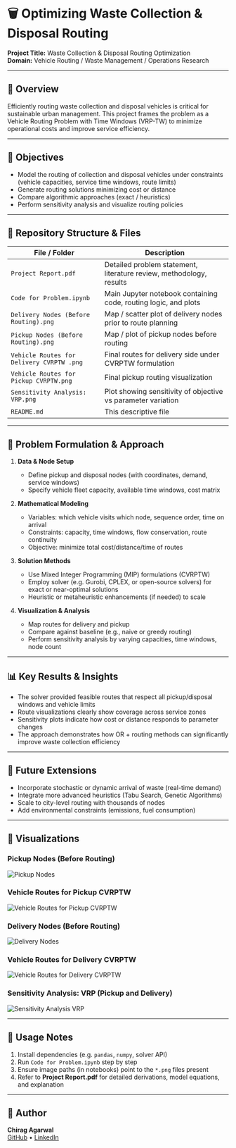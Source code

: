 # 🗑️ Optimizing Waste Collection & Disposal Routing

**Project Title:** Waste Collection & Disposal Routing Optimization  
**Domain:** Vehicle Routing / Waste Management / Operations Research  

---

## 📌 Overview  
Efficiently routing waste collection and disposal vehicles is critical for sustainable urban management. This project frames the problem as a Vehicle Routing Problem with Time Windows (VRP-TW) to minimize operational costs and improve service efficiency.

---

## 🎯 Objectives  
- Model the routing of collection and disposal vehicles under constraints (vehicle capacities, service time windows, route limits)  
- Generate routing solutions minimizing cost or distance  
- Compare algorithmic approaches (exact / heuristics)  
- Perform sensitivity analysis and visualize routing policies  

---

## 📁 Repository Structure & Files  

| File / Folder | Description |
|---------------|-------------|
| `Project Report.pdf` | Detailed problem statement, literature review, methodology, results |
| `Code for Problem.ipynb` | Main Jupyter notebook containing code, routing logic, and plots |
| `Delivery Nodes (Before Routing).png` | Map / scatter plot of delivery nodes prior to route planning |
| `Pickup Nodes (Before Routing).png` | Map / plot of pickup nodes before routing |
| `Vehicle Routes for Delivery CVRPTW .png` | Final routes for delivery side under CVRPTW formulation |
| `Vehicle Routes for Pickup CVRPTW.png` | Final pickup routing visualization |
| `Sensitivity Analysis: VRP.png` | Plot showing sensitivity of objective vs parameter variation |
| `README.md` | This descriptive file |

---

## 🧩 Problem Formulation & Approach  

1. **Data & Node Setup**  
   - Define pickup and disposal nodes (with coordinates, demand, service windows)  
   - Specify vehicle fleet capacity, available time windows, cost matrix  

2. **Mathematical Modeling**  
   - Variables: which vehicle visits which node, sequence order, time on arrival  
   - Constraints: capacity, time windows, flow conservation, route continuity  
   - Objective: minimize total cost/distance/time of routes  

3. **Solution Methods**  
   - Use Mixed Integer Programming (MIP) formulations (CVRPTW)  
   - Employ solver (e.g. Gurobi, CPLEX, or open-source solvers) for exact or near-optimal solutions  
   - Heuristic or metaheuristic enhancements (if needed) to scale  

4. **Visualization & Analysis**  
   - Map routes for delivery and pickup  
   - Compare against baseline (e.g., naive or greedy routing)  
   - Perform sensitivity analysis by varying capacities, time windows, node count  

---

## 📊 Key Results & Insights  
- The solver provided feasible routes that respect all pickup/disposal windows and vehicle limits  
- Route visualizations clearly show coverage across service zones  
- Sensitivity plots indicate how cost or distance responds to parameter changes  
- The approach demonstrates how OR + routing methods can significantly improve waste collection efficiency  

---

## 🚀 Future Extensions  
- Incorporate stochastic or dynamic arrival of waste (real-time demand)  
- Integrate more advanced heuristics (Tabu Search, Genetic Algorithms)  
- Scale to city-level routing with thousands of nodes  
- Add environmental constraints (emissions, fuel consumption)  

---

## 📸 Visualizations  

### Pickup Nodes (Before Routing)  
![Pickup Nodes](./Pickup%20Nodes%20(Before%20Routing).png)

### Vehicle Routes for Pickup CVRPTW  
![Vehicle Routes for Pickup CVRPTW](./Vehicle%20Routes%20for%20Pickup%20CVRPTW.png)

### Delivery Nodes (Before Routing)  
![Delivery Nodes](./Delivery%20Nodes%20(Before%20Routing).png)

### Vehicle Routes for Delivery CVRPTW
![Vehicle Routes for Delivery CVRPTW](./Vehicle%20Routes%20for%20Delivery%20CVRPTW%20.png)

### Sensitivity Analysis: VRP (Pickup and Delivery)
![Sensitivity Analysis VRP](./Sensitivity%20Analysis:%20VRP.png)

---

## 📝 Usage Notes  
1. Install dependencies (e.g. `pandas`, `numpy`, solver API)  
2. Run `Code for Problem.ipynb` step by step  
3. Ensure image paths (in notebooks) point to the `*.png` files present  
4. Refer to **Project Report.pdf** for detailed derivations, model equations, and explanation  

---

## 👤 Author  
**Chirag Agarwal**  
[GitHub](https://github.com/Chirag-IIT) • [LinkedIn](https://www.linkedin.com/in/chirag-agarwal-iit)
